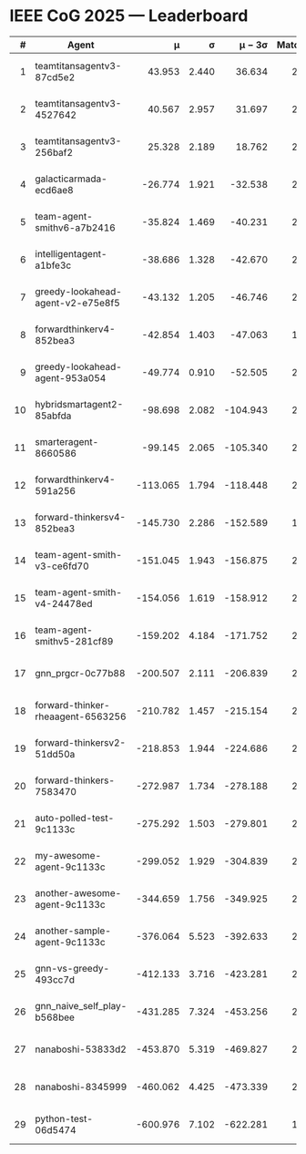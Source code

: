# IEEE CoG 2025 — Leaderboard

| # | Agent | μ | σ | μ − 3σ | Matches | Updated |
|---:|---|---:|---:|---:|---:|---|
| 1 | teamtitansagentv3-87cd5e2 | 43.953 | 2.440 | 36.634 | 2172 | 2025-08-18 06:43 |
| 2 | teamtitansagentv3-4527642 | 40.567 | 2.957 | 31.697 | 2580 | 2025-08-18 06:43 |
| 3 | teamtitansagentv3-256baf2 | 25.328 | 2.189 | 18.762 | 2452 | 2025-08-18 06:43 |
| 4 | galacticarmada-ecd6ae8 | -26.774 | 1.921 | -32.538 | 2740 | 2025-08-18 06:43 |
| 5 | team-agent-smithv6-a7b2416 | -35.824 | 1.469 | -40.231 | 2440 | 2025-08-18 06:43 |
| 6 | intelligentagent-a1bfe3c | -38.686 | 1.328 | -42.670 | 2012 | 2025-08-18 06:43 |
| 7 | greedy-lookahead-agent-v2-e75e8f5 | -43.132 | 1.205 | -46.746 | 2556 | 2025-08-18 06:43 |
| 8 | forwardthinkerv4-852bea3 | -42.854 | 1.403 | -47.063 | 1912 | 2025-08-18 06:43 |
| 9 | greedy-lookahead-agent-953a054 | -49.774 | 0.910 | -52.505 | 2336 | 2025-08-18 06:43 |
| 10 | hybridsmartagent2-85abfda | -98.698 | 2.082 | -104.943 | 2249 | 2025-08-18 06:43 |
| 11 | smarteragent-8660586 | -99.145 | 2.065 | -105.340 | 2140 | 2025-08-18 06:43 |
| 12 | forwardthinkerv4-591a256 | -113.065 | 1.794 | -118.448 | 2189 | 2025-08-18 06:43 |
| 13 | forward-thinkersv4-852bea3 | -145.730 | 2.286 | -152.589 | 1918 | 2025-08-18 06:43 |
| 14 | team-agent-smith-v3-ce6fd70 | -151.045 | 1.943 | -156.875 | 2736 | 2025-08-18 06:43 |
| 15 | team-agent-smith-v4-24478ed | -154.056 | 1.619 | -158.912 | 2456 | 2025-08-18 06:43 |
| 16 | team-agent-smithv5-281cf89 | -159.202 | 4.184 | -171.752 | 2340 | 2025-08-18 06:43 |
| 17 | gnn_prgcr-0c77b88 | -200.507 | 2.111 | -206.839 | 2330 | 2025-08-18 06:43 |
| 18 | forward-thinker-rheaagent-6563256 | -210.782 | 1.457 | -215.154 | 2396 | 2025-08-18 06:43 |
| 19 | forward-thinkersv2-51dd50a | -218.853 | 1.944 | -224.686 | 2296 | 2025-08-18 06:43 |
| 20 | forward-thinkers-7583470 | -272.987 | 1.734 | -278.188 | 2200 | 2025-08-18 06:43 |
| 21 | auto-polled-test-9c1133c | -275.292 | 1.503 | -279.801 | 2080 | 2025-08-18 06:43 |
| 22 | my-awesome-agent-9c1133c | -299.052 | 1.929 | -304.839 | 2800 | 2025-08-18 06:43 |
| 23 | another-awesome-agent-9c1133c | -344.659 | 1.756 | -349.925 | 2560 | 2025-08-18 06:43 |
| 24 | another-sample-agent-9c1133c | -376.064 | 5.523 | -392.633 | 2240 | 2025-08-18 06:43 |
| 25 | gnn-vs-greedy-493cc7d | -412.133 | 3.716 | -423.281 | 2060 | 2025-08-18 06:43 |
| 26 | gnn_naive_self_play-b568bee | -431.285 | 7.324 | -453.256 | 2100 | 2025-08-18 06:43 |
| 27 | nanaboshi-53833d2 | -453.870 | 5.319 | -469.827 | 2020 | 2025-08-18 06:43 |
| 28 | nanaboshi-8345999 | -460.062 | 4.425 | -473.339 | 2160 | 2025-08-18 06:43 |
| 29 | python-test-06d5474 | -600.976 | 7.102 | -622.281 | 1950 | 2025-08-18 06:43 |
